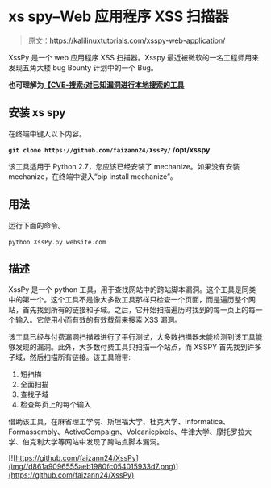 # xs spy–Web 应用程序 XSS 扫描器

> 原文：<https://kalilinuxtutorials.com/xsspy-web-application/>

XssPy 是一个 web 应用程序 XSS 扫描器。Xsspy 最近被微软的一名工程师用来发现五角大楼 bug Bounty 计划中的一个 Bug。

**也可理解为[【CVE-搜索:对已知漏洞进行本地搜索的工具](https://kalilinuxtutorials.com/cve-search-tool-vulnerabilities/)**

## **安装 xs spy**

在终端中键入以下内容。

**`git clone https://github.com/faizann24/XssPy/` /opt/xsspy**

该工具适用于 Python 2.7，您应该已经安装了 mechanize。如果没有安装 mechanize，在终端中键入“pip install mechanize”。

## **用法**

运行下面的命令。

`python XssPy.py website.com`

## **描述**

XssPy 是一个 python 工具，用于查找网站中的跨站脚本漏洞。这个工具是同类中的第一个。这个工具不是像大多数工具那样只检查一个页面，而是遍历整个网站，首先找到所有的链接和子域。之后，它开始扫描遍历时找到的每一页上的每一个输入。它使用小而有效的有效载荷来搜索 XSS 漏洞。

该工具已经与付费漏洞扫描器进行了平行测试，大多数扫描器未能检测到该工具能够发现的漏洞。此外，大多数付费工具只扫描一个站点，而 XSSPY 首先找到许多子域，然后扫描所有链接。该工具附带:

1.  短扫描
2.  全面扫描
3.  查找子域
4.  检查每页上的每个输入

借助该工具，在麻省理工学院、斯坦福大学、杜克大学、Informatica、Formassembly、ActiveCompaign、Volcanicpixels、牛津大学、摩托罗拉大学、伯克利大学等网站中发现了跨站点脚本漏洞。

[![https://github.com/faizann24/XssPy](img//d861a9096555aeb1980fc054015933d7.png)](https://github.com/faizann24/XssPy)